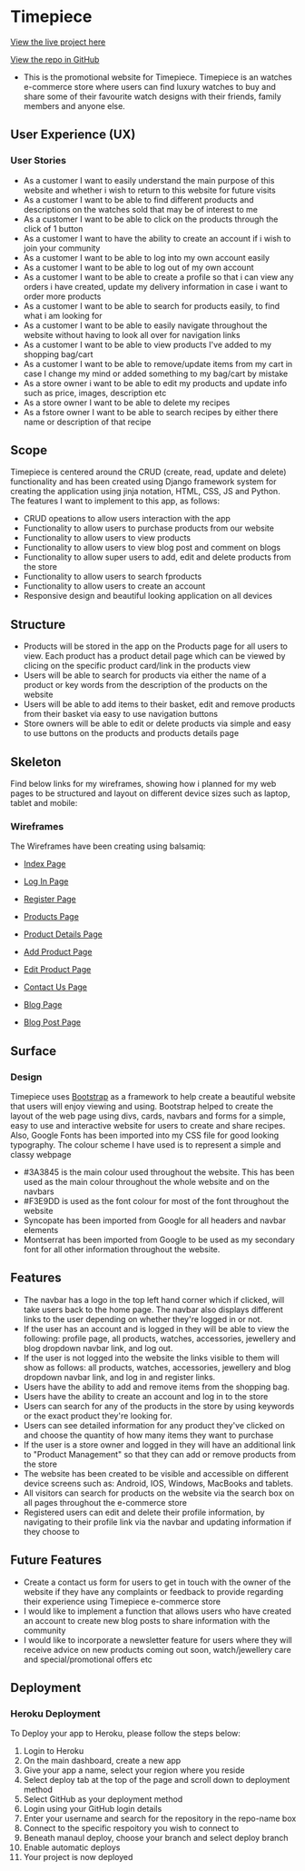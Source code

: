 # Timepiece
[View the live project here](https://malikdobbs-timepiece.herokuapp.com/)

[View the repo in GitHub](https://github.com/malikdobbs/timepiece)

* This is the promotional website for Timepiece. Timepiece is an watches e-commerce store where users can find luxury watches to buy and share some of their favourite watch designs with their friends, family members and anyone else. 

## User Experience (UX)

### User Stories

* As a customer I want to easily understand the main purpose of this website and whether i wish to return to this website for future visits
* As a customer I want to be able to find different products and descriptions on the watches sold that may be of interest to me
* As a customer I want to be able to click on the products through the click of 1 button
* As a customer I want to have the ability to create an account if i wish to join your community
* As a customer I want to be able to log into my own account easily
* As a customer I want to be able to log out of my own account
* As a customer I want to be able to create a profile so that i can view any orders i have created, update my delivery information in case i want to order more products
* As a customer I want to be able to search for products easily, to find what i am looking for
* As a customer I want to be able to easily navigate throughout the website without having to look all over for navigation links
* As a customer I want to be able to view products I've added to my shopping bag/cart
* As a customer I want to be able to remove/update items from my cart in case I change my mind or added something to my bag/cart by mistake
* As a store owner i want to be able to edit my products and update info such as price, images, description etc
* As a store owner I want to be able to delete my recipes
* As a fstore owner I want to be able to search recipes by either there name or description of that recipe

## Scope

Timepiece is centered around the CRUD (create, read, update and delete) functionality and has been created using Django framework system for creating the application using jinja notation, HTML, CSS, JS and Python. The features I want to implement to this app, as follows:

* CRUD opeations to allow users interaction with the app
* Functionality to allow users to purchase products from our website
* Functionality to allow users to view products
* Functionality to allow users to view blog post and comment on blogs
* Functionality to allow super users to add, edit and delete products from the store
* Functionality to allow users to search fproducts
* Functionality to allow users to create an account
* Responsive design and beautiful looking application on all devices

## Structure

* Products will be stored in the app on the Products page for all users to view. Each product has a product detail page which can be viewed by clicing on the specific product card/link in the products view
* Users will be able to search for products via either the name of a product or key words from the description of the products on the website
* Users will be able to add items to their basket, edit and remove products from their basket via easy to use navigation buttons
* Store owners will be able to edit or delete products via simple and easy to use buttons on the products and products details page

## Skeleton

Find below links for my wireframes, showing how i planned for my web pages to be structured and layout on different device sizes such as laptop, tablet and mobile:

### Wireframes

The Wireframes have been creating using balsamiq:

* [Index Page](https://github.com/malikdobbs/timepiece/blob/main/media/Home%20Page.png)

* [Log In Page](https://github.com/malikdobbs/timepiece/blob/main/media/Login%20Page.png)

* [Register Page](https://github.com/malikdobbs/timepiece/blob/main/media/Register%20Page.png)

* [Products Page](https://github.com/malikdobbs/timepiece/blob/main/media/Products%20Page.png)

* [Product Details Page](https://github.com/malikdobbs/timepiece/blob/main/media/Product%20details%20page.png)

* [Add Product Page](https://github.com/malikdobbs/timepiece/blob/main/media/Add%20product%20page.png)

* [Edit Product Page](https://github.com/malikdobbs/timepiece/blob/main/media/Edit%20Product%20Page.png)

* [Contact Us Page](https://github.com/malikdobbs/timepiece/blob/main/media/Contact%20Us%20Page.png)

* [Blog Page](https://github.com/malikdobbs/timepiece/blob/main/media/Blog%20Page.png)

* [Blog Post Page](https://github.com/malikdobbs/timepiece/blob/main/media/Blog%20Post%20Page.png)

## Surface

### Design

Timepiece uses [Bootstrap](https://materializecss.com/) as a framework to help create a beautiful website that users will enjoy viewing and using. Bootstrap helped to create the layout of the web page using divs, cards, navbars and forms for a simple, easy to use and interactive website for users to create and share recipes. Also, Google Fonts has been imported into my CSS file for good looking typography. The colour scheme I have used is to represent a  simple and classy webpage

* #3A3845 is the main colour used throughout the website. This has been used as the main colour throughout the whole website and on the navbars
* #F3E9DD is used as the font colour for most of the font throughout the website
* Syncopate has been imported from Google for all headers and navbar elements
* Montserrat has been imported from Google to be used as my secondary font for all other information throughout the website.

## Features

* The navbar has a logo in the top left hand corner which if clicked, will take users back to the home page. The navbar also displays different links to the user depending on whether they're logged in or not.
* If the user has an account and is logged in they will be able to view the following: profile page, all products, watches, accessories, jewellery and blog  dropdown navbar link, and log out. 
* If the user is not logged into the website the links visible to them will show as follows: all products, watches, accessories, jewellery and blog  dropdown navbar link, and log in and register links.
* Users have the ability to add and remove items from the shopping bag.
* Users have the ability to create an account and log in to the store
* Users can search for any of the products in the store by using keywords or the exact product they're looking for.
* Users can see detailed information for any product they've clicked on and choose the quantity of how many items they want to purchase
* If the user is a store owner and logged in they will have an additional link to "Product Management" so that they can add or remove products from the store
* The website has been created to be visible and accessible on different device screens such as: Android, IOS, Windows, MacBooks and tablets.
* All visitors can search for products on the website via the search box on all pages throughout the e-commerce store
* Registered users can edit and delete their profile information, by navigating to their profile link via the navbar and updating information if they choose to

## Future Features

* Create a contact us form for users to get in touch with the owner of the website if they have any complaints or feedback to provide regarding their experience using Timepiece e-commerce store
* I would like to implement a function that allows users who have created an account to create new blog posts to share information with the community
* I would like to incorporate a newsletter feature for users where they will receive advice on new products coming out soon, watch/jewellery care and special/promotional offers etc


## Deployment

### Heroku Deployment

To Deploy your app to Heroku, please follow the steps below:

1. Login to Heroku
2. On the main dashboard, create a new app
3. Give your app a name, select your region where you reside
4. Select deploy tab at the top of the page and scroll down to deployment method
5. Select GitHub as your deployment method
6. Login using your GitHub login details
7. Enter your username and search for the repository in the repo-name box
8. Connect to the specific respoitory you wish to connect to
9. Beneath manaul deploy, choose your branch and select deploy branch
10. Enable automatic deploys
11. Your project is now deployed
